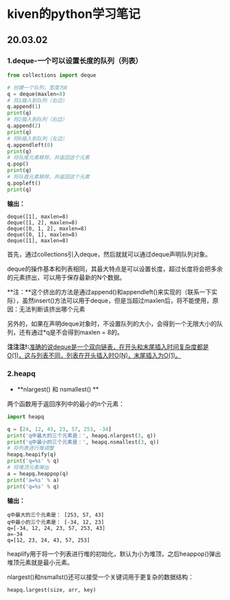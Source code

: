 # kiven的python学习笔记

## 20.03.02

### 1.deque-一个可以设置长度的队列（列表）

``` python
from collections import deque

# 创建一个队列，宽度为8
q = deque(maxlen=8)
# 将1插入到队列（右边）
q.append(1)
print(q)
# 将2插入到队列（右边）
q.append(2)
print(q)
# 将0插入到队列（左边）
q.appendleft(0)
print(q)
# 将队尾元素移除，并返回这个元素
q.pop()
print(q)
# 将队首元素移除，并返回这个元素
q.popleft()
print(q)
```

**输出：**

``` 
deque([1], maxlen=8)
deque([1, 2], maxlen=8)
deque([0, 1, 2], maxlen=8)
deque([0, 1], maxlen=8)
deque([1], maxlen=8)
```

首先，通过collections引入deque，然后就就可以通过deque声明队列对象。

deque的操作基本和列表相同，其最大特点是可以设置长度，超过长度将会把多余的元素挤出，可以用于保存最新的N个数据。

**注：**这个挤出的方法是通过append()和appendleft()来实现的（联系一下实际），虽然insert()方法可以用于deque，但是当超过maxlen后，将不能使用，原因：无法判断该挤出哪个元素

另外的，如果在声明deque对象时，不设置队列的大小，会得到一个无限大小的队列，还有通过*q是不会得到maxlen = 8的。

**注注注!:**<u>准确的说deque是一个双向链表，在开头和末尾插入时间复杂度都是O(1)，这与列表不同，列表在开头插入时O(N)，末尾插入为O(1)。</u>

### 2.heapq

* **nlargest() 和 nsmallest() **

两个函数用于返回序列中的最小的n个元素：

```python
import heapq

q = [24, 12, 43, 23, 57, 253, -34]
print('q中最大的三个元素是：', heapq.nlargest(3, q))
print('q中最小的三个元素是：', heapq.nsmallest(3, q))
# 将列表进行堆调整
heapq.heapify(q)
print('q=%s' % q)
# 将堆顶元素弹出
a = heapq.heappop(q)
print('a=%s' % a)
print('q=%s' % q)
```

**输出：**

```
q中最大的三个元素是： [253, 57, 43]
q中最小的三个元素是： [-34, 12, 23]
q=[-34, 12, 24, 23, 57, 253, 43]
a=-34
q=[12, 23, 24, 43, 57, 253]
```

heaplify用于将一个列表进行堆的初始化，默认为小为堆顶，之后heappop()弹出堆顶元素就是最小元素。

nlargest()和nsmallst()还可以接受一个关键词用于更复杂的数据结构：

``` python
heapq.largest(size, arr, key)
```

